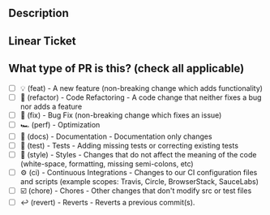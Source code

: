 ## Description

## Linear Ticket

## What type of PR is this? (check all applicable)

-   [ ] 💡 (feat) - A new feature (non-breaking change which adds functionality)
-   [ ] 🔄 (refactor) - Code Refactoring - A code change that neither fixes a bug nor adds a feature
-   [ ] 🐞 (fix) - Bug Fix (non-breaking change which fixes an issue)
-   [ ] 🏎 (perf) - Optimization
-   [ ] 📄 (docs) - Documentation - Documentation only changes
-   [ ] 📄 (test) - Tests - Adding missing tests or correcting existing tests
-   [ ] 🎨 (style) - Styles - Changes that do not affect the meaning of the code (white-space, formatting, missing semi-colons, etc)
-   [ ] ⚙️ (ci) - Continuous Integrations - Changes to our CI configuration files and scripts (example scopes: Travis, Circle, BrowserStack, SauceLabs)
-   [ ] ☑️ (chore) - Chores - Other changes that don't modify src or test files
-   [ ] ↩️ (revert) - Reverts - Reverts a previous commit(s).

<!--
     For a timely review/response, please avoid force-pushing additional
     commits if your PR already received reviews or comments.
     Before submitting a Pull Request, please ensure you've done the following:
     - 👷‍♀️ Create small PRs. In most cases this will be possible.
     - ✅ Provide tests for your changes.
     - 📝 Use descriptive commit messages (as described below).
     - 📗 Update any related documentation and include any relevant screenshots.
     Commit Message Structure (all lower-case):
     <type>(optional ticket number): <description>
     [optional body]
-->
